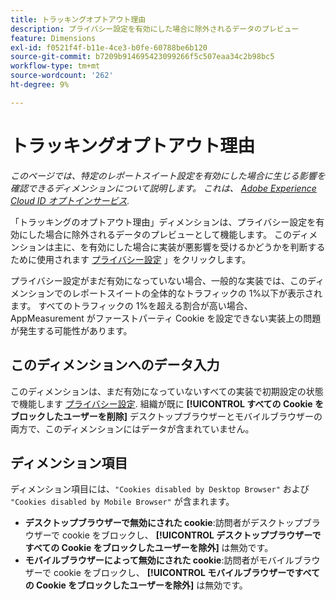 ```yaml
---
title: トラッキングオプトアウト理由
description: プライバシー設定を有効にした場合に除外されるデータのプレビュー
feature: Dimensions
exl-id: f0521f4f-b11e-4ce3-b0fe-60788be6b120
source-git-commit: b7209b914695423099266f5c507eaa34c2b98bc5
workflow-type: tm+mt
source-wordcount: '262'
ht-degree: 9%

---
```


# トラッキングオプトアウト理由

*このページでは、特定のレポートスイート設定を有効にした場合に生じる影響を確認できるディメンションについて説明します。 これは、 [Adobe Experience Cloud ID オプトインサービス](https://experienceleague.adobe.com/docs/id-service/using/implementation/opt-in-service/optin-overview.html?lang=ja).*

「トラッキングのオプトアウト理由」ディメンションは、プライバシー設定を有効にした場合に除外されるデータのプレビューとして機能します。 このディメンションは主に、を有効にした場合に実装が悪影響を受けるかどうかを判断するために使用されます [プライバシー設定](https://experienceleague.adobe.com/docs/core-services/interface/administration/ec-cookies/browser-cookie-settings.html) 」をクリックします。

プライバシー設定がまだ有効になっていない場合、一般的な実装では、このディメンションでのレポートスイートの全体的なトラフィックの 1%以下が表示されます。 すべてのトラフィックの 1%を超える割合が高い場合、AppMeasurement がファーストパーティ Cookie を設定できない実装上の問題が発生する可能性があります。

## このディメンションへのデータ入力

このディメンションは、まだ有効になっていないすべての実装で初期設定の状態で機能します [プライバシー設定](https://experienceleague.adobe.com/docs/core-services/interface/administration/ec-cookies/browser-cookie-settings.html). 組織が既に **[!UICONTROL すべての Cookie をブロックしたユーザーを削除]** デスクトップブラウザーとモバイルブラウザーの両方で、このディメンションにはデータが含まれていません。

## ディメンション項目

ディメンション項目には、`"Cookies disabled by Desktop Browser"` および `"Cookies disabled by Mobile Browser"` が含まれます。

* **デスクトップブラウザーで無効にされた cookie**:訪問者がデスクトップブラウザーで cookie をブロックし、 **[!UICONTROL デスクトップブラウザーですべての Cookie をブロックしたユーザーを除外]** は無効です。
* **モバイルブラウザーによって無効にされた cookie**:訪問者がモバイルブラウザーで cookie をブロックし、 **[!UICONTROL モバイルブラウザーですべての Cookie をブロックしたユーザーを除外]** は無効です。
